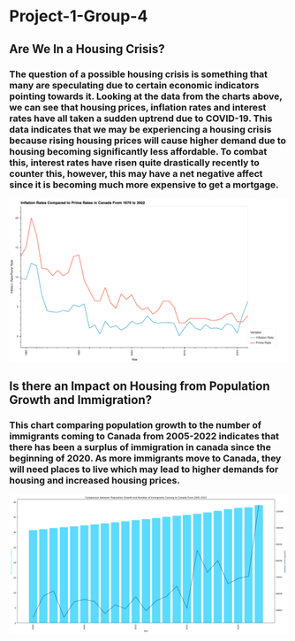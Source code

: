 # Project-1-Group-4

## Are We In a Housing Crisis?

### The question of a possible housing crisis is something that many are speculating due to certain economic indicators pointing towards it. Looking at the data from the charts above, we can see that housing prices, inflation rates and interest rates have all taken a sudden uptrend due to COVID-19. This data indicates that we may be experiencing a housing crisis because rising housing prices will cause higher demand due to housing becoming significantly less affordable. To combat this, interest rates have risen quite drastically recently to counter this, however, this may have a net negative affect since it is becoming much more expensive to get a mortgage.

![img](/img/prime_rates_vs_inflation.png)

## Is there an Impact on Housing from Population Growth and Immigration?

### This chart comparing population growth to the number of immigrants coming to Canada from 2005-2022 indicates that there has been a surplus of immigration in canada since the beginning of 2020. As more immigrants move to Canada,  they will need places to live which may lead to higher demands for housing and increased housing prices.

![img](/img/pop_growth_vs_immigration.png)

